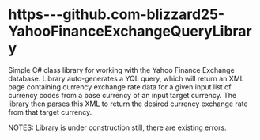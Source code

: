 # https---github.com-blizzard25-YahooFinanceExchangeQueryLibrary

Simple C# class library for working with the Yahoo Finance Exchange database. Library
auto-generates a YQL query, which will return an XML page containing currency exchange
rate data for a given input list of currency codes from a base currency of an input target currency. The library
then parses this XML to return the desired currency exchange rate from that target currency.

NOTES: Library is under construction still, there are existing errors.
